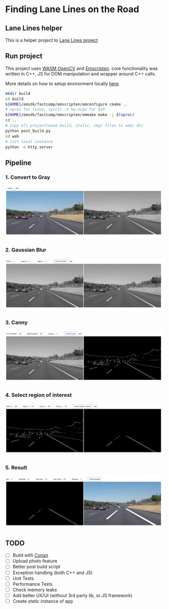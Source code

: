 # Finding Lane Lines on the Road

## Lane Lines helper
This is a helper project to [Lane Lines project](https://github.com/Horki/CarND-LaneLines-P1)

## Run project
This project uses [WASM OpenCV](https://docs.opencv.org/3.4/d4/da1/tutorial_js_setup.html) and [Emscripten](https://emscripten.org/).
core functionality was written in C++, JS for DOM manipulation and wrapper around C++ calls.

More details on how to setup environment locally [here](BUILD.md).

```bash
mkdir build
cd build
${HOME}/emsdk/fastcomp/emscripten/emconfigure cmake ..
# nproc for linux; sysctl -n hw.ncpu for OsX
${HOME}/emsdk/fastcomp/emscripten/emmake make -j $(nproc)
cd ..
# copy all project(wasm build, static, img) files to web/ dir
python post_build.py
cd web
# init local instance
python -m http.server
```

## Pipeline

### 1. Convert to Gray
![convert2gray](img/res/01.png)

### 2. Gaussian Blur
![convert2gauss](img/res/02.png)

### 3. Canny
![convert2canny](img/res/03.png)

### 4. Select region of interest
![convert2region](img/res/04.png)

### 5. Result
![convert2result](img/res/05.png)

## TODO
- [ ] Build with [Conan](https://conan.io/)
- [ ] Upload photo feature
- [ ] Better post build script
- [ ] Exception handling (both C++ and JS)
- [ ] Unit Tests
- [ ] Performance Tests
- [ ] Check memory leaks
- [ ] Add better UX/UI (without 3rd party lib, or JS framework)
- [ ] Create static instance of app